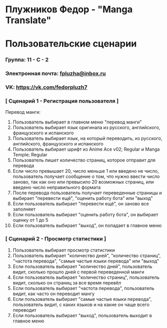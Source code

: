# Плужников Федор - "Manga Translate"
# Пользовательские сценарии

### Группа: 11 - С - 2
### Электронная почта: fpluzha@inbox.ru
### VK: https://vk.com/fedorpluzh7


### [ Сценарий 1 - Регистрация пользователя ]

Перевод манги:
1. Пользователь выбирает в главном меню "перевод манги"
2. Пользователь выбирает язык оригинала из русского, английского, французского и испанского
3. Пользователь выбирает язык, на который переводить, из русского, английского, французского и испанского
4. Пользователь выбирает шрифт из Anime Ace v02; Regular и Manga Temple; Regular
5. Пользователь пишет количество страниц, которое отправит для перевода
6. Если число превышает 20, число меньше 1 или введено не число, пользователь получает сообщение о том, что нужно ввести число заново, так как оно или превысило 20 возможных страниц, или введено число неправильного формата 
7. После перевода пользователь получает переведенные страницы и выбирает "перевести ещё", "оценить работу бота" или "выход"
8. Если пользователь выбирает "перевести ещё", он заново все заполняет
9. Если пользователь выбирает "оценить работу бота", он выбирает оценку от 1 до 5
10. Если пользователь выбирает "выход", он попадает в главное меню

### [ Сценарий 2 - Просмотр статистики ]

1. Пользователь выбирает просмотр статистики
2. Пользователь выбирает "количество дней", "количество страниц", "частота перевода", "самые частые языки перевода" или "выход"
3. Если пользователь выбирает "количество дней", пользователь видит, сколько прошло дней с первой переведенной манги
4. Если пользователь выбирает "количество страниц", пользователь видит, сколько он страниц за все время перевёл
5. Если пользователь выбирает "частота перевода", пользователь видит, как часто он переводит мангу
6. Если пользователь выбирает "самые частые языки перевода", пользователь видит, с каких языков и на какие он чаще всего переводит
7. Если пользователь выбирает "выход", пользователь выходит в главное меню
